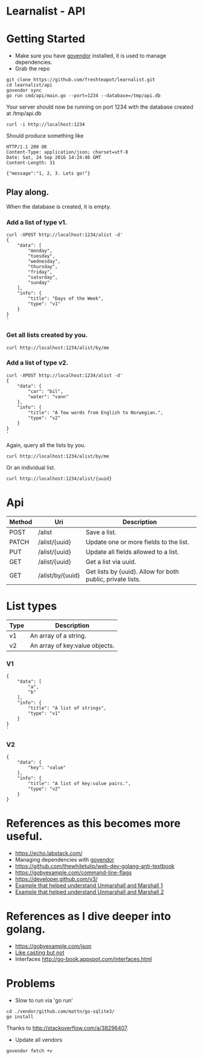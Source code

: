 # Learnalist - API

# Getting Started

* Make sure you have [govendor](https://github.com/kardianos/govendor) installed, it is used to manage dependencies.
* Grab the repo
```
git clone https://github.com/freshteapot/learnalist.git
cd learnalist/api
govendor sync
go run cmd/api/main.go --port=1234 --database=/tmp/api.db
```
Your server should now be running on port 1234 with the database created at /tmp/api.db

```
curl -i http://localhost:1234
```

Should produce something like
```
HTTP/1.1 200 OK
Content-Type: application/json; charset=utf-8
Date: Sat, 24 Sep 2016 14:24:46 GMT
Content-Length: 31

{"message":"1, 2, 3. Lets go!"}
```

## Play along.
When the database is created, it is empty.

### Add a list of type v1.

```
curl -XPOST http://localhost:1234/alist -d'
{
    "data": [
        "monday",
        "tuesday",
        "wednesday",
        "thursday",
        "friday",
        "saturday",
        "sunday"
    ],
    "info": {
        "title": "Days of the Week",
        "type": "v1"
    }
}
'
```

### Get all lists created by you.
```
curl http://localhost:1234/alist/by/me
```

### Add a list of type v2.

```
curl -XPOST http://localhost:1234/alist -d'
{
    "data": {
        "car": "bil",
        "water": "vann"
    },
    "info": {
        "title": "A few words from English to Norwegian.",
        "type": "v2"
    }
}
'
```

Again, query all the lists by you.
```
curl http://localhost:1234/alist/by/me
```

Or an individual list.
```
curl http://localhost:1234/alist/{uuid}
```

# Api

| Method | Uri | Description |
| --- | --- | --- |
| POST | /alist | Save a list. |
| PATCH | /alist/{uuid} | Update one or more fields to the list. |
| PUT | /alist/{uuid} | Update all fields allowed to a list. |
| GET | /alist/{uuid} | Get a list via uuid. |
| GET | /alist/by/{uuid} | Get lists by {uuid}. Allow for both public, private lists. |



# List types

| Type | Description |
| --- | --- |
| v1 | An array of a string.|
| v2 | An array of key:value objects.|

### V1

```
{
    "data": [
        "a",
        "b"
    ],
    "info": {
        "title": "A list of strings",
        "type": "v1"
    }
}
'
```

### V2

```
{
    "data": {
        "key": "value"
    },
    "info": {
        "title": "A list of key:value pairs.",
        "type": "v2"
    }
}
```

# References as this becomes more useful.

* https://echo.labstack.com/
* Managing dependencies with [govendor](https://github.com/kardianos/govendor)
* https://github.com/thewhitetulip/web-dev-golang-anti-textbook
* https://gobyexample.com/command-line-flags
* https://developer.github.com/v3/
* [Example that helped understand Unmarshall and Marshall 1](http://mattyjwilliams.blogspot.no/2013/01/using-go-to-unmarshal-json-lists-with.html)
* [Example that helped understand Unmarshall and Marshall 2](https://gist.github.com/mdwhatcott/8dd2eef0042f7f1c0cd8)

# References as I dive deeper into golang.
* https://gobyexample.com/json
* [Like casting but not](https://golang.org/ref/spec#Type_assertions)
* Interfaces http://go-book.appspot.com/interfaces.html


# Problems

* Slow to run via 'go run'
```
cd ./vendor/github.com/mattn/go-sqlite3/
go install
```

Thanks to http://stackoverflow.com/a/38296407.

* Update all vendors
```
govendor fetch +v
```
